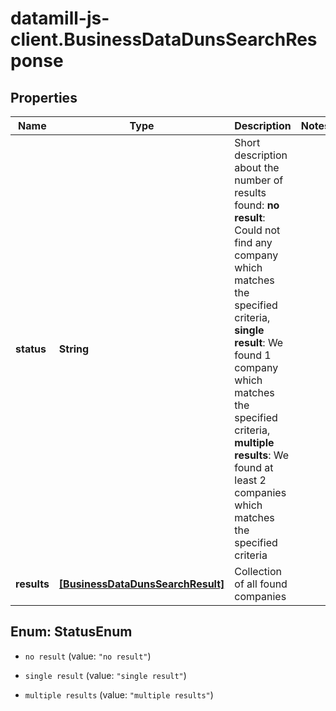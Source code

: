# datamill-js-client.BusinessDataDunsSearchResponse

## Properties
Name | Type | Description | Notes
------------ | ------------- | ------------- | -------------
**status** | **String** | Short description about the number of results found: **no result**: Could not find any company which matches the specified criteria, **single result**: We found 1 company which matches the specified criteria, **multiple results**: We found at least 2 companies which matches the specified criteria  | 
**results** | [**[BusinessDataDunsSearchResult]**](BusinessDataDunsSearchResult.md) | Collection of all found companies | 


<a name="StatusEnum"></a>
## Enum: StatusEnum


* `no result` (value: `"no result"`)

* `single result` (value: `"single result"`)

* `multiple results` (value: `"multiple results"`)




